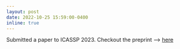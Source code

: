```yaml
---
layout: post
date: 2022-10-25 15:59:00-0400
inline: true
---
```


Submitted a paper to ICASSP 2023. Checkout the preprint --> [here](https://arxiv.org/pdf/2203.16799.pdf)